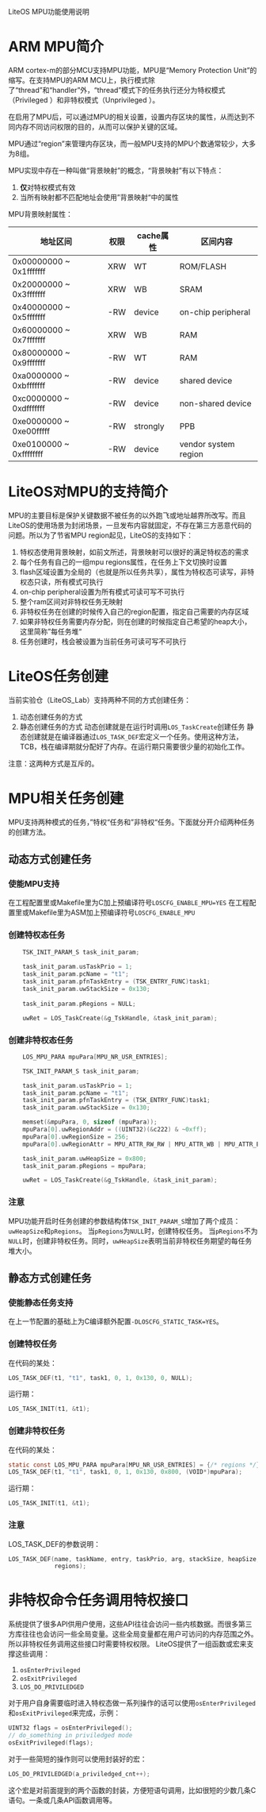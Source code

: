 LiteOS MPU功能使用说明

# ARM MPU简介

ARM cortex-m的部分MCU支持MPU功能，MPU是“Memory Protection Unit”的缩写。在支持MPU的ARM MCU上，执行模式除了“thread”和“handler”外，“thread”模式下的任务执行还分为特权模式（Privileged ）和非特权模式（Unprivileged ）。

在启用了MPU后，可以通过MPU的相关设置，设置内存区块的属性，从而达到不同内存不同访问权限的目的，从而可以保护关键的区域。

MPU通过“region”来管理内存区块，而一般MPU支持的MPU个数通常较少，大多为8组。

MPU实现中存在一种叫做“背景映射”的概念，“背景映射”有以下特点：

1. **仅**对特权模式有效
2. 当所有映射都不匹配地址会使用”背景映射“中的属性

MPU背景映射属性：

| 地址区间                | 权限 | cache属性 | 区间内容             |
| ----------------------- | ---- | --------- | -------------------- |
| 0x00000000 ~ 0x1fffffff | XRW  | WT        | ROM/FLASH            |
| 0x20000000 ~ 0x3fffffff | XRW  | WB        | SRAM                 |
| 0x40000000 ~ 0x5fffffff | -RW  | device    | on-chip peripheral   |
| 0x60000000 ~ 0x7fffffff | XRW  | WB        | RAM                  |
| 0x80000000 ~ 0x9fffffff | -RW  | WT        | RAM                  |
| 0xa0000000 ~ 0xbfffffff | -RW  | device    | shared device        |
| 0xc0000000 ~ 0xdfffffff | -RW  | device    | non-shared device    |
| 0xe0000000 ~ 0xe00fffff | -RW  | strongly  | PPB                  |
| 0xe0100000 ~ 0xffffffff | -RW  | device    | vendor system region |

# LiteOS对MPU的支持简介

MPU的主要目标是保护关键数据不被任务的以外跑飞或地址越界所改写。而且LiteOS的使用场景为封闭场景，一旦发布内容就固定，不存在第三方恶意代码的问题。所以为了节省MPU region起见，LiteOS的支持如下：
1. 特权态使用背景映射，如前文所述，背景映射可以很好的满足特权态的需求
2. 每个任务有自己的一组mpu regions属性，在任务上下文切换时设置
3. flash区域设置为全局的（也就是所以任务共享），属性为特权态可读写，非特权态只读，所有模式可执行
4. on-chip peripheral设置为所有模式可读可写不可执行
5. 整个ram区间对非特权任务无映射
6. 非特权任务在创建的时候传入自己的region配置，指定自己需要的内存区域
7. 如果非特权任务需要内存分配，则在创建的时候指定自己希望的heap大小，这里简称”每任务堆“
8. 任务创建时，栈会被设置为当前任务可读可写不可执行

# LiteOS任务创建
当前实验仓（LiteOS_Lab）支持两种不同的方式创建任务：
1. 动态创建任务的方式
2. 静态创建任务的方式
动态创建就是在运行时调用`LOS_TaskCreate`创建任务
静态创建就是在编译器通过`LOS_TASK_DEF`宏定义一个任务。使用这种方法，TCB，栈在编译期就分配好了内存。在运行期只需要很少量的初始化工作。

注意：这两种方式是互斥的。

# MPU相关任务创建
MPU支持两种模式的任务，”特权“任务和”非特权“任务。下面就分开介绍两种任务的创建方法。
## 动态方式创建任务
### 使能MPU支持
在工程配置里或Makefile里为C加上预编译符号`LOSCFG_ENABLE_MPU=YES`
在工程配置里或Makefile里为ASM加上预编译符号`LOSCFG_ENABLE_MPU`
### 创建特权态任务
```C
    TSK_INIT_PARAM_S task_init_param;
    
    task_init_param.usTaskPrio = 1;
    task_init_param.pcName = "t1";
    task_init_param.pfnTaskEntry = (TSK_ENTRY_FUNC)task1;
    task_init_param.uwStackSize = 0x130;
    
    task_init_param.pRegions = NULL;

    uwRet = LOS_TaskCreate(&g_TskHandle, &task_init_param);
```
### 创建非特权态任务
```C
    LOS_MPU_PARA mpuPara[MPU_NR_USR_ENTRIES];

    TSK_INIT_PARAM_S task_init_param;

    task_init_param.usTaskPrio = 1;
    task_init_param.pcName = "t1";
    task_init_param.pfnTaskEntry = (TSK_ENTRY_FUNC)task1;
    task_init_param.uwStackSize = 0x130;

    memset(&mpuPara, 0, sizeof (mpuPara));
    mpuPara[0].uwRegionAddr = ((UINT32)(&c222) & ~0xff);
    mpuPara[0].uwRegionSize = 256;
    mpuPara[0].uwRegionAttr = MPU_ATTR_RW_RW | MPU_ATTR_WB | MPU_ATTR_EN;

    task_init_param.uwHeapSize = 0x800;
    task_init_param.pRegions = mpuPara;

    uwRet = LOS_TaskCreate(&g_TskHandle, &task_init_param);
```
### 注意
MPU功能开启时任务创建的参数结构体`TSK_INIT_PARAM_S`增加了两个成员：`uwHeapSize`和`pRegions`。
当`pRegions`为`NULL`时，创建特权任务。
当`pRegions`不为`NULL`时，创建非特权任务。同时，`uwHeapSize`表明当前非特权任务期望的每任务堆大小。
## 静态方式创建任务
### 使能静态任务支持
在上一节配置的基础上为C编译额外配置`-DLOSCFG_STATIC_TASK=YES`。
### 创建特权任务
在代码的某处：
```C
LOS_TASK_DEF(t1, "t1", task1, 0, 1, 0x130, 0, NULL);
```
运行期：
```C
LOS_TASK_INIT(t1, &t1);
```
### 创建非特权任务
在代码的某处：
```C
static const LOS_MPU_PARA mpuPara[MPU_NR_USR_ENTRIES] = {/* regions */};
LOS_TASK_DEF(t1, "t1", task1, 0, 1, 0x130, 0x800, (VOID*)mpuPara);
```
运行期：
```C
LOS_TASK_INIT(t1, &t1);
```
### 注意
LOS_TASK_DEF的参数说明：
```C
LOS_TASK_DEF(name, taskName, entry, taskPrio, arg, stackSize, heapSize,
             regions);
```
# 非特权命令任务调用特权接口
系统提供了很多API供用户使用，这些API往往会访问一些内核数据。而很多第三方库往往也会访问一些全局变量。这些全局变量都在用户可访问的内存范围之外。所以非特权任务调用这些接口时需要特权权限。
LiteOS提供了一组函数或宏来支撑这些调用：
1. `osEnterPrivileged`
2. `osExitPrivileged`
3. `LOS_DO_PRIVILEDGED`

对于用户自身需要临时进入特权态做一系列操作的话可以使用`osEnterPrivileged`和`osExitPrivileged`来完成，示例：
```C
UINT32 flags = osEnterPrivileged();
// do_something in priviledged mode
osExitPrivileged(flags);
```

对于一些简短的操作则可以使用封装好的宏：
```C
LOS_DO_PRIVILEDGED(a_priviledged_cnt++);
```

这个宏是对前面提到的两个函数的封装，方便短语句调用，比如很短的少数几条C语句。一条或几条API函数调用等。